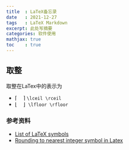 ```yaml
---
title  : LaTeX备忘录
date   : 2021-12-27
tags   : LaTeX Markdown
excerpt: 此处写摘要
categories: 软件使用
mathjax: true
toc    : true
---
```



## 取整

取整在LaTex中的表示为

- $\lceil \quad \rceil$  `\lceil \rceil`
- $\lfloor \quad \rfloor$  `\lfloor \rfloor`


### 参考资料

- [List of LaTeX symbols](https://latex.wikia.org/wiki/List_of_LaTeX_symbols)
- [Rounding to nearest integer symbol in Latex](https://newbedev.com/rounding-to-nearest-integer-symbol-in-latex)

